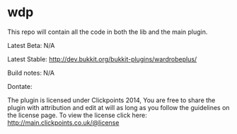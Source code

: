wdp
===
This repo will contain all the code in both the lib and the main plugin.

Latest Beta:
N/A

Latest Stable:
http://dev.bukkit.org/bukkit-plugins/wardrobeplus/

Build notes:
N/A

Dontate:


The plugin is licensed under Clickpoints 2014, You are free to share the plugin with attribution and edit at will as long as you follow the guidelines on the license page. To view the license click here: http://main.clickpoints.co.uk/@license
